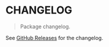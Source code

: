 # CHANGELOG

> Package changelog.

See [GitHub Releases](https://github.com/stdlib-js/stats-base-dists-binomial-logpmf/releases) for the changelog.